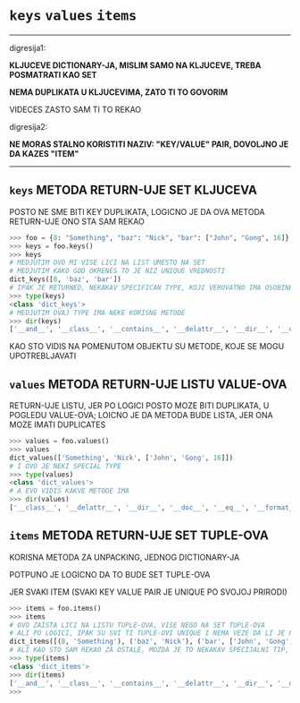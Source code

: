 # `keys` `values` `items`

***

digresija1:

**KLJUCEVE DICTIONARY-JA, MISLIM SAMO NA KLJUCEVE, TREBA POSMATRATI KAO SET**

**NEMA DUPLIKATA U KLJUCEVIMA, ZATO TI TO GOVORIM**

VIDECES ZASTO SAM TI TO REKAO

digresija2:

**NE MORAS STALNO KORISTITI NAZIV: "KEY/VALUE" PAIR, DOVOLJNO JE DA KAZES "ITEM"**

***

## `keys` METODA RETURN-UJE SET KLJUCEVA

POSTO NE SME BITI KEY DUPLIKATA, LOGICNO JE DA OVA METODA RETURN-UJE ONO STA SAM REKAO

```py
>>> foo = {8: "Something", "baz": "Nick", "bar": ["John", "Gong", 16]}
>>> keys = foo.keys()
>>> keys
# MEDJUTIM OVO MI VISE LICI NA LIST UMESTO NA SET
# MEDJUTIM KAKO GOD OKRENES TO JE NIZ UNIQUE VREDNOSTI
dict_keys([8, 'baz', 'bar'])
# IPAK JE RETURNED, NEKAKAV SPECIFICAN TYPE, KOJI VEROVATNO IMA OSOBINE SET-A
>>> type(keys)
<class 'dict_keys'>
# MEDJUTIM OVAJ TYPE IMA NEKE KORISNE METODE
>>> dir(keys)
['__and__', '__class__', '__contains__', '__delattr__', '__dir__', '__doc__', '__eq__', '__format__', '__ge__', '__getattribute__', '__gt__', '__hash__', '__init__', '__init_subclass__', '__iter__', '__le__', '__len__', '__lt__', '__ne__', '__new__', '__or__', '__rand__', '__reduce__', '__reduce_ex__', '__repr__', '__reversed__', '__ror__', '__rsub__',
```

KAO STO VIDIS NA POMENUTOM OBJEKTU SU METODE, KOJE SE MOGU UPOTREBLJAVATI 

## `values` METODA RETURN-UJE LISTU VALUE-OVA

RETURN-UJE LISTU, JER PO LOGICI POSTO MOZE BITI DUPLIKATA, U POGLEDU VALUE-OVA; LOICNO JE DA METODA BUDE LISTA, JER ONA MOZE IMATI DUPLICATES

```py
>>> values = foo.values()
>>> values
dict_values(['Something', 'Nick', ['John', 'Gong', 16]])
# I OVO JE NEKI SPECIAL TYPE
>>> type(values)
<class 'dict_values'>
# A EVO VIDIS KAKVE METODE IMA
>>> dir(values)
['__class__', '__delattr__', '__dir__', '__doc__', '__eq__', '__format__', '__ge__', '__getattribute__', '__gt__', '__hash__', '__init__', '__init_subclass__', '__iter__', '__le__', '__len__', '__lt__', '__ne__', '__new__', '__reduce__', '__reduce_ex__', '__repr__', '__reversed__', '__setattr__', '__sizeof__', '__str__', '__subclasshook__']
```

## `items` METODA RETURN-UJE SET TUPLE-OVA

KORISNA METODA ZA UNPACKING, JEDNOG DICTIONARY-JA

POTPUNO JE LOGICNO DA TO BUDE SET TUPLE-OVA

JER SVAKI ITEM (SVAKI KEY VALUE PAIR JE UNIQUE PO SVOJOJ PRIRODI)

```py
>>> items = foo.items()
>>> items
# OVO ZAISTA LICI NA LISTU TUPLE-OVA, VISE NEGO NA SET TUPLE-OVA
# ALI PO LOGICI, IPAK SU SVI TI TUPLE-OVI UNIQUE I NEMA VEZE DA LI JE REC O SETU ILI LISTI
dict_items([(8, 'Something'), ('baz', 'Nick'), ('bar', ['John', 'Gong', 16])])
# ALI KAO STO SAM REKAO ZA OSTALE, MOZDA JE TO NEKAKAV SPECIJALNI TIP, USTVARI ON TO I JESTE
>>> type(items)
<class 'dict_items'>
>>> dir(items)
['__and__', '__class__', '__contains__', '__delattr__', '__dir__', '__doc__', '__eq__', '__format__', '__ge__', '__getattribute__', '__gt__', '__hash__', '__init__', '__init_subclass__', '__iter__', '__le__', '__len__', '__lt__', '__ne__', '__new__', '__or__', '__rand__', '__reduce__', '__reduce_ex__', '__repr__', '__reversed__', '__ror__', '__rsub__', '__rxor__', '__setattr__', '__sizeof__', '__str__', '__sub__', '__subclasshook__', '__xor__', 'isdisjoint']
>>> 
```

